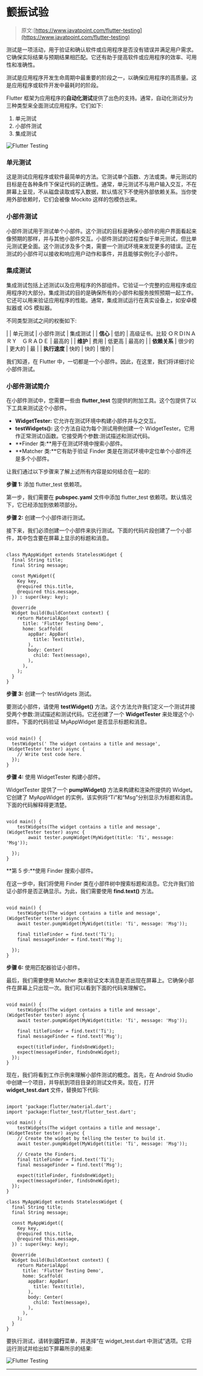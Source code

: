 # 颤振试验

> 原文:[https://www.javatpoint.com/flutter-testing](https://www.javatpoint.com/flutter-testing)

测试是一项活动，用于验证和确认软件或应用程序是否没有错误并满足用户需求。它确保实际结果与预期结果相匹配。它还有助于提高软件或应用程序的效率、可用性和准确性。

测试是应用程序开发生命周期中最重要的阶段之一，以确保应用程序的高质量。这是应用程序或软件开发中最耗时的阶段。

Flutter 框架为应用程序的**自动化测试**提供了出色的支持。通常，自动化测试分为三种类型来全面测试应用程序。它们如下:

1.  单元测试
2.  小部件测试
3.  集成测试

![Flutter Testing](../Images/4ae7b1e9be68e00f7411f38a5e23d6d7.png)

### 单元测试

这是测试应用程序或软件最简单的方法。它测试单个函数、方法或类。单元测试的目标是在各种条件下保证代码的正确性。通常，单元测试不与用户输入交互，不在屏幕上呈现，不从磁盘读取或写入数据，默认情况下不使用外部依赖关系。当你使用外部依赖时，它们会被像 Mockito 这样的包模仿出来。

### 小部件测试

小部件测试用于测试单个小部件。这个测试的目标是确保小部件的用户界面看起来像预期的那样，并与其他小部件交互。小部件测试的过程类似于单元测试，但比单元测试更全面。这个测试涉及多个类，需要一个测试环境来发现更多的错误。正在测试的小部件可以接收和响应用户动作和事件，并且能够实例化子小部件。

### 集成测试

集成测试包括上述测试以及应用程序的外部组件。它验证一个完整的应用程序或应用程序的大部分。集成测试的目的是确保所有的小部件和服务按照预期一起工作。它还可以用来验证应用程序的性能。通常，集成测试运行在真实设备上，如安卓模拟器或 iOS 模拟器。

不同类型测试之间的权衡如下:

|  | 单元测试 | 小部件测试 | 集成测试 |
| **信心** | 低的 | 高级证书。比较 ＯＲＤIＮＡＲＹ　ＧＲＡＤＥ | 最高的 |
| **维护** | 费用 | 低更高 | 最高的 |
| **依赖关系** | 很少的 | 更大的 | 最 |
| **执行速度** | 快的 | 快的 | 慢的 |

我们知道，在 Flutter 中，一切都是一个小部件。因此，在这里，我们将详细讨论小部件测试。

### 小部件测试简介

在小部件测试中，您需要一些由 **flutter_test** 包提供的附加工具。这个包提供了以下工具来测试这个小部件。

*   **WidgetTester:** 它允许在测试环境中构建小部件并与之交互。
*   **testWidgets():** 这个方法自动为每个测试用例创建一个 WidgetTester。它用作正常测试()函数。它接受两个参数:测试描述和测试代码。
*   **Finder 类:**用于在测试环境中搜索小部件。
*   **Matcher 类:**它有助于验证 Finder 类是在测试环境中定位单个小部件还是多个小部件。

让我们通过以下步骤来了解上述所有内容是如何结合在一起的:

**步骤 1:** 添加 flutter_test 依赖项。

第一步，我们需要在 **pubspec.yaml** 文件中添加 flutter_test 依赖项。默认情况下，它已经添加到依赖项部分。

**步骤 2:** 创建一个小部件进行测试。

接下来，我们必须创建一个小部件来执行测试。下面的代码片段创建了一个小部件，其中包含要在屏幕上显示的标题和消息。

```

class MyAppWidget extends StatelessWidget {
  final String title;
  final String message;

  const MyWidget({
    Key key,
    @required this.title,
    @required this.message,
  }) : super(key: key);

  @override
  Widget build(BuildContext context) {
    return MaterialApp(
      title: 'Flutter Testing Demo',
      home: Scaffold(
        appBar: AppBar(
          title: Text(title),
        ),
        body: Center(
          child: Text(message),
        ),
      ),
    );
  }
}

```

**步骤 3:** 创建一个 testWidgets 测试。

要测试小部件，请使用 **testWidget()** 方法。这个方法允许我们定义一个测试并接受两个参数:测试描述和测试代码。它还创建了一个 **WidgetTester** 来处理这个小部件。下面的代码验证 MyAppWidget 是否显示标题和消息。

```

void main() {
  testWidgets(' The widget contains a title and message', (WidgetTester tester) async {
    // Write test code here.
  });
}

```

**步骤 4:** 使用 WidgetTester 构建小部件。

WidgetTester 提供了一个 **pumpWidget()** 方法来构建和渲染所提供的 Widget。它创建了 MyAppWidget 的实例，该实例将“Ti”和“Msg”分别显示为标题和消息。下面的代码解释得更清楚。

```

void main() {
    testWidgets(The widget contains a title and message', (WidgetTester tester) async {
        await tester.pumpWidget(MyWidget(title: 'Ti', message: 'Msg'));

  });
}

```

**第 5 步:**使用 Finder 搜索小部件。

在这一步中，我们将使用 Finder 类在小部件树中搜索标题和消息。它允许我们验证小部件是否正确显示。为此，我们需要使用 **find.text()** 方法。

```

void main() {
    testWidgets(The widget contains a title and message', (WidgetTester tester) async {
    await tester.pumpWidget(MyWidget(title: 'Ti', message: 'Msg'));

    final titleFinder = find.text('Ti');
    final messageFinder = find.text('Msg');

  });
}

```

**步骤 6:** 使用匹配器验证小部件。

最后，我们需要使用 Matcher 类来验证文本消息是否出现在屏幕上。它确保小部件在屏幕上只出现一次。我们可以看到下面的代码来理解它。

```

void main() {
    testWidgets(The widget contains a title and message', (WidgetTester tester) async {
    await tester.pumpWidget(MyWidget(title: 'Ti', message: 'Msg'));

    final titleFinder = find.text('Ti');
    final messageFinder = find.text('Msg');

    expect(titleFinder, findsOneWidget);
    expect(messageFinder, findsOneWidget);
  });
}

```

现在，我们将看到工作示例来理解小部件测试的概念。首先，在 Android Studio 中创建一个项目，并导航到项目目录的测试文件夹。现在，打开 **widget_test.dart** 文件，替换如下代码:

```

import 'package:flutter/material.dart';
import 'package:flutter_test/flutter_test.dart';

void main() {
    testWidgets(The widget contains a title and message', (WidgetTester tester) async {
    // Create the widget by telling the tester to build it.
    await tester.pumpWidget(MyWidget(title: 'Ti', message: 'Msg'));

    // Create the Finders.
    final titleFinder = find.text('Ti');
    final messageFinder = find.text('Msg');

    expect(titleFinder, findsOneWidget);
    expect(messageFinder, findsOneWidget);
  });
}

class MyAppWidget extends StatelessWidget {
  final String title;
  final String message;

  const MyAppWidget({
    Key key,
    @required this.title,
    @required this.message,
  }) : super(key: key);

  @override
  Widget build(BuildContext context) {
    return MaterialApp(
      title: 'Flutter Testing Demo',
      home: Scaffold(
        appBar: AppBar(
          title: Text(title),
        ),
        body: Center(
          child: Text(message),
        ),
      ),
    );
  }
}

```

要执行测试，请转到**运行**菜单，并选择“在 widget_test.dart 中测试”选项。它将运行测试并给出如下屏幕所示的结果:

![Flutter Testing](../Images/81d257bff3ab2b3af7cfeee75de26a8f.png)

* * *